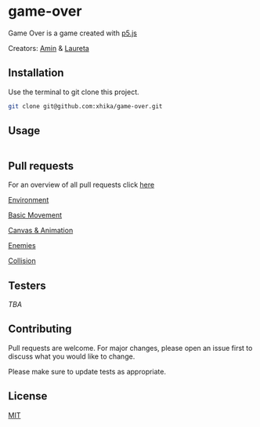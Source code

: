 # game-over

Game Over is a game created with [p5.js](https://p5js.org/)

Creators:
[Amin](https://github.com/Amin-Mohamed) &
[Laureta](https://github.com/xhika)


## Installation

Use the terminal to git clone this project.

```bash
git clone git@github.com:xhika/game-over.git
```

## Usage

```

```
## Pull requests
For an overview of all pull requests click [here](https://github.com/xhika/game-over/pulls?q=is%3Apr+sort%3Aupdated-desc+is%3Aclosed)

[Environment](https://github.com/xhika/game-over/pull/3)

[Basic Movement](https://github.com/xhika/game-over/pull/2)

[Canvas & Animation](https://github.com/xhika/game-over/pull/1)

[Enemies](https://github.com/xhika/game-over/pull/7)

[Collision](https://github.com/xhika/game-over/pull/8)

## Testers
*TBA*

## Contributing
Pull requests are welcome. For major changes, please open an issue first to discuss what you would like to change.

Please make sure to update tests as appropriate.

## License
[MIT](https://choosealicense.com/licenses/mit/)
